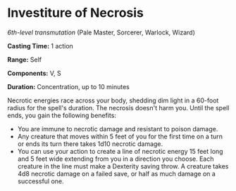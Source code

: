 # Investiture of Necrosis
*6th-level transmutation* (Pale Master, Sorcerer, Warlock, Wizard)

**Casting Time:** 1 action

**Range:** Self

**Components:** V, S

**Duration:** Concentration, up to 10 minutes

Necrotic energies race across your body, shedding dim light in a 60-foot radius for the spell's duration. The necrosis doesn't harm you. Until the spell ends, you gain the following benefits:

* You are immune to necrotic damage and resistant to poison damage.
* Any creature that moves within 5 feet of you for the first time on a turn or ends its turn there takes 1d10 necrotic damage.
* You can use your action to create a line of necrotic energy 15 feet long and 5 feet wide extending from you in a direction you choose. Each creature in the line must make a Dexterity saving throw. A creature takes 4d8 necrotic damage on a failed save, or half as much damage on a successful one.
